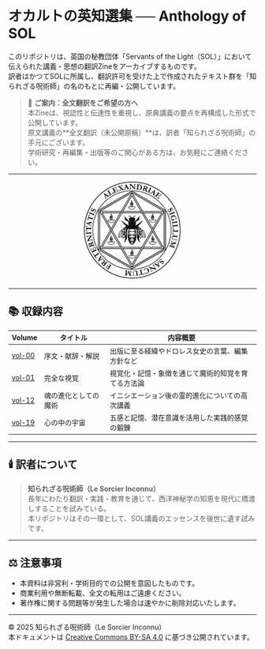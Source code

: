 # オカルトの英知選集 ── Anthology of SOL

このリポジトリは、英国の秘教団体「Servants of the Light（SOL）」において伝えられた講義・思想の翻訳Zineをアーカイブするものです。  
訳者はかつてSOLに所属し、翻訳許可を受けた上で作成されたテキスト群を「知られざる呪術師」の名のもとに再編・公開しています。  

> 💬 **ご案内：全文翻訳をご希望の方へ**  
> 本Zineは、視認性と伝達性を重視し、原典講義の要点を再構成した形式で公開しています。  
> 原文講義の**全文翻訳（未公開原稿）**は、訳者「知られざる呪術師」の手元にございます。  
> 学術研究・再編集・出版等のご関心がある方は、お気軽にご連絡ください。

---

<div align="center">
 <img src="sol.jpeg" width="200">
</div>

---

## 📚 収録内容

| Volume | タイトル | 内容概要 |
|--------|----------|---------|
| [vol-00](./vol-00.md) | 序文・献辞・解説 | 出版に至る経緯やドロレス女史の言葉、編集方針など |
| [vol-01](./vol-01.md) | 完全な視覚 | 視覚化・記憶・象徴を通じて魔術的知覚を育てる方法論 |
| [vol-12](./vol-12.md) | 魂の進化としての魔術 | イニシエーション後の霊的進化についての高次講義 |
| [vol-19](./vol-19.md) | 心の中の宇宙 | 五感と記憶、潜在意識を活用した実践的感覚の鍛錬 |

---

## 🕯️ 訳者について

> **知られざる呪術師（Le Sorcier Inconnu）**  
> 長年にわたり翻訳・実践・教育を通じて、西洋神秘学の知恵を現代に橋渡しすることを試みている。  
> 本リポジトリはその一環として、SOL講義のエッセンスを後世に遺す試みです。

---

## ⚖️ 注意事項

- 本資料は非営利・学術目的での公開を意図したものです。
- 商業利用や無断転載、全文の転用はご遠慮ください。
- 著作権に関する問題等が発生した場合は速やかに削除対応いたします。

---
© 2025 知られざる呪術師（Le Sorcier Inconnu）  
本ドキュメントは [Creative Commons BY-SA 4.0](https://creativecommons.org/licenses/by-sa/4.0/deed.ja) に基づき公開されています。
